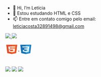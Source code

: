 - 👋 Hi, I’m Letícia 
- 👀 Estou estudando HTML e  CSS
- 📫 Entre em contato comigo pelo email: leticiacosta32891498@gmail.com

 <a href="https://github.com/letcfernandes">
    <img height="180em" src="https://github-readme-stats.vercel.app/api?username=letcfernandes&show_icons=false&theme=tokyonight&include_all_commits=true&count_private=true"/>
    <img height="180em" src="https://github-readme-stats.vercel.app/api/top-langs/?username=letcfernandes&layout=compact&langs_count=7&theme=tokyonight"/>
  </div>
  
  <div style = "display: inline_block" ><br>
	 
 
  <img align="center" alt="Rafa-HTML" height="30" width="40" src="https://raw.githubusercontent.com/devicons/devicon/master/icons/html5/html5-original.svg">
  <img align="center" alt="Rafa-CSS" height="30" width="40" src="https://raw.githubusercontent.com/devicons/devicon/master/icons/css3/css3-original.svg">
  </div> 
  
  #
  
  <div>
	   <a href="https://instagram.com/lefernandes" target="_blank"><img src="https://img.shields.io/badge/-Instagram-%23E4405F?style=for-the-badge&logo=instagram&logoColor=white" target="_blank"></a>
 	<a href = "mailto:leticiacosta32891498@gmail.com"><img src="https://img.shields.io/badge/-Gmail-%23333?style=for-the-badge&logo=gmail&logoColor=white" trget="_blank"></a>
  <a href="https://www.linkedin.com/in/leticia-fernandes-45875016a" target="_blank"><img src="https://img.shields.io/badge/-LinkedIn-%230077B5?style=for-the-badge&logo=linkedin&logoColor=white" target="_blank"></a> 
</div>
